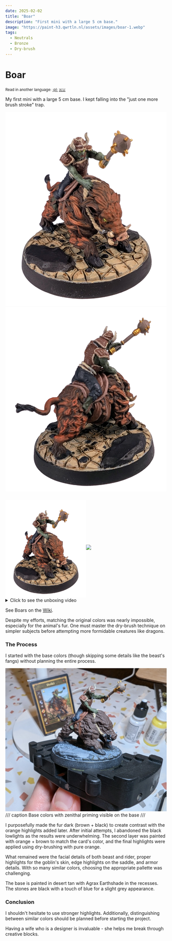 ```yaml
---
date: 2025-02-02
title: "Boar"
description: "First mini with a large 5 cm base."
image: "https://paint-h3.qwrtln.nl/assets/images/boar-1.webp"
tags:
  - Neutrals
  - Bronze
  - Dry-brush
---
```

# Boar
<small>Read in another language: [:pl:](https://pl.paint-h3.qwrtln.nl/posts/2025/02/dzik/) [:ru:](https://ru.paint-h3.qwrtln.nl/posts/2025/02/боров/)</small>

My first mini with a large 5 cm base.
I kept falling into the "just one more brush stroke" trap.

![boar front](../assets/images/boar-1.webp)
![boar back](../assets/images/boar-4.webp)

<div style="display: flex; min-width: 100%; align-items: center">
  <div style="width: 50%">
    <img src="/assets/images/boar-1.webp" style="width: 100%; display: block; padding-top: 10px" />
  </div>
  <div style="width: 50%">
    <img src="https://homm3bg.wiki/assets/units-neutral-bronze-boars.webp" style="width: 100%; display: block" />
  </div>
</div>

<details><summary>Click to see the unboxing video</summary>
  <video width="1280" height="720" controls preload="none">
    <source src="/assets/videos/boar.webm" type="video/webm">
  </video>
</details>

See Boars on the [Wiki](https://homm3bg.wiki/units/boars).

Despite my efforts, matching the original colors was nearly impossible, especially for the animal's fur.
One must master the dry-brush technique on simpler subjects before attempting more formidable creatures like dragons.

### The Process

I started with the base colors (though skipping some details like the beast's fangs) without planning the entire process.

![boar base](../assets/images/boar-base.webp)
/// caption
Base colors with zenithal priming visible on the base
///

I purposefully made the fur dark (brown + black) to create contrast with the orange highlights added later.
After initial attempts, I abandoned the black lowlights as the results were underwhelming.
The second layer was painted with orange + brown to match the card's color, and the final highlights were applied using dry-brushing with pure orange.

What remained were the facial details of both beast and rider, proper highlights for the goblin's skin, edge highlights on the saddle, and armor details.
With so many similar colors, choosing the appropriate pallette was challenging.

The base is painted in desert tan with Agrax Earthshade in the recesses.
The stones are black with a touch of blue for a slight grey appearance.

### Conclusion

I shouldn't hesitate to use stronger highlights.
Additionally, distinguishing between similar colors should be planned before starting the project.

Having a wife who is a designer is invaluable - she helps me break through creative blocks.
